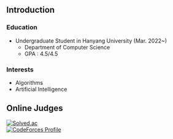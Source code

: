 ## Introduction

### Education

- Undergraduate Student in Hanyang University (Mar. 2022~)
  - Department of Computer Science
  - GPA : 4.5/4.5
  
### Interests
  - Algorithms
  - Artificial Intelligence

## Online Judges
[![Solved.ac](http://mazassumnida.wtf/api/v2/generate_badge?boj=mnx)](https://solved.ac/profile/mnx)  
[![CodeForces Profile](http://cf.leed.at?id=mnxcv)](https://codeforces.com/profile/mnxcv)
